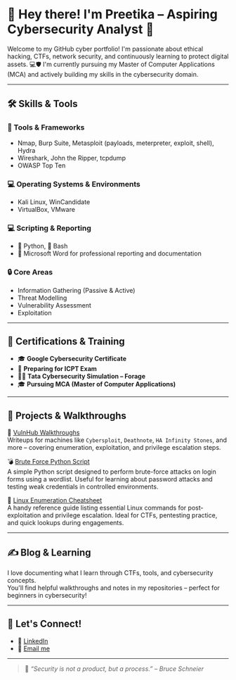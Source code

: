 # 👋 Hey there! I'm Preetika – Aspiring Cybersecurity Analyst 🔐

Welcome to my GitHub cyber portfolio! I'm passionate about ethical hacking, CTFs, network security, and continuously learning to protect digital assets. 
💻🛡️ I'm currently pursuing my Master of Computer Applications (MCA) and actively building my skills in the cybersecurity domain.

---

## 🛠️ Skills & Tools

### 🧰 Tools & Frameworks
- Nmap, Burp Suite, Metasploit (payloads, meterpreter, exploit, shell), Hydra
- Wireshark, John the Ripper, tcpdump
- OWASP Top Ten

### 💻 Operating Systems & Environments
- Kali Linux, WinCandidate
- VirtualBox, VMware

### 💻 Scripting & Reporting
- 🐍 Python, 🐚 Bash
- 📄 Microsoft Word for professional reporting and documentation

### 🔒 Core Areas
- Information Gathering (Passive & Active)
- Threat Modelling
- Vulnerability Assessment
- Exploitation
---

## 💼 Certifications & Training
- 🎓 **Google Cybersecurity Certificate**
- 📘 **Preparing for ICPT Exam**
- 🧑‍💻 **Tata Cybersecurity Simulation – Forage**
- 🎓 **Pursuing MCA (Master of Computer Applications)**

---

## 🧠 Projects & Walkthroughs

📂 [VulnHub Walkthroughs](#)  
Writeups for machines like `Cybersploit`, `Deathnote`, `HA Infinity Stones`, and more – covering enumeration, exploitation, and privilege escalation steps.

💣 [Brute Force Python Script](#)  
A simple Python script designed to perform brute-force attacks on login forms using a wordlist. Useful for learning about password attacks and testing weak credentials in controlled environments.

📜 [Linux Enumeration Cheatsheet](https://github.com/preetika-cyber/linux-enum-cheatsheet/blob/main/README.md)  
A handy reference guide listing essential Linux commands for post-exploitation and privilege escalation. Ideal for CTFs, pentesting practice, and quick lookups during engagements.

---

## ✍️ Blog & Learning

I love documenting what I learn through CTFs, tools, and cybersecurity concepts.  
You'll find helpful walkthroughs and notes in my repositories – perfect for beginners in cybersecurity!

---

## 🔗 Let's Connect!
- 💼 [LinkedIn](https://www.linkedin.com/in/preetika-rastogi-b54049243/) 
- 📧 [Email me](mailto:preetikarastogi9@gmail.com)

---

> 🧩 _“Security is not a product, but a process.” – Bruce Schneier_
